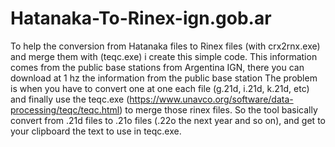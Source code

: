 # Hatanaka-To-Rinex-ign.gob.ar
To help the conversion from Hatanaka files to Rinex files (with crx2rnx.exe) and merge them with (teqc.exe) i create this simple code.
This information comes from the public base stations from Argentina IGN, there you can download at 1 hz the information from the public base station
The problem is when you have to convert one at one each file (g.21d, i.21d, k.21d, etc) and finally use the teqc.exe (https://www.unavco.org/software/data-processing/teqc/teqc.html) to merge those rinex files.
So the tool basically convert from .21d files to .21o files (.22o the next year and so on), and get to your clipboard the text to use in teqc.exe.
